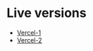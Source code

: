# Live versions
* [Vercel-1](https://it-zavrsni-projekt.vercel.app/)
* [Vercel-2](https://it-zavrsni-projekt-karlozrilic.vercel.app/)
